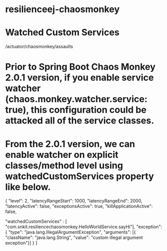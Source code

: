 # resilienceej-chaosmonkey

# Watched Custom Services 
/actuator/chaosmonkey/assaults

# Prior to Spring Boot Chaos Monkey 2.0.1 version, if you enable service watcher (chaos.monkey.watcher.service: true), this configuration could be attacked all of the service classes. 
# From the 2.0.1 version, we can enable watcher on explicit classes/method level using watchedCustomServices property like below. 
{
"level": 2,
"latencyRangeStart": 1000,
"latencyRangeEnd": 2000,
"latencyActive": false,
"exceptionsActive": true,
"killApplicationActive": false,

  "watchedCustomServices" : 
  [ "com.snkit.resiliencechaosmonkey.HelloWorldService.sayHi"],
"exception": {
    "type": "java.lang.IllegalArgumentException",
    "arguments": [{
      "className": "java.lang.String",
      "value": "custom illegal argument exception"}] }
}












